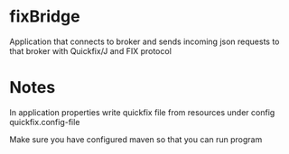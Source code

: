 # fixBridge
Application that connects to broker and sends incoming json requests to that broker with Quickfix/J and FIX protocol

# Notes
In application properties write quickfix file from resources under config quickfix.config-file

Make sure you have configured maven so that you can run program




